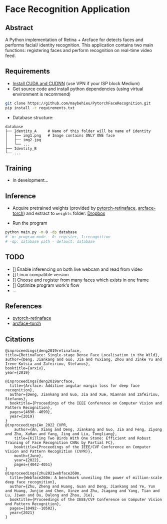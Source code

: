 # Face Recognition Application

## Abstract

A Python implementation of Retina + Arcface for detects faces and performs facial/ identity recognition. This application contains two main functions: registering faces and perform recognition on real-time video feed.

## Requirements
- [Install CUDA and CUDNN](https://medium.com/geekculture/install-cuda-and-cudnn-on-windows-linux-52d1501a8805) (use VPN if your ISP block Medium)
- Get source code and install python dependencies (using virtual environment is recommend)
```sh
git clone https://github.com/maybehieu/PytorchFaceRecognition.git
pip install -r requirements.txt
```
- Database structure:
>
    database
    ├── Identity_A     # Name of this folder will be name of identity
    │   ├── img1.png   # Image contains ONLY ONE face
    │   ├── img2.jpg         
    │   └── ...              
    ├── Identity_B
    └── ...
>

## Training
- In development...

## Inference
- Acquire pretrained weights (provided by [pytorch-retinaface](https://github.com/biubug6/Pytorch_Retinaface), [arcface-torch](https://github.com/deepinsight/insightface/tree/master/recognition/arcface_torch)) and extract to ```weights``` folder: [Dropbox](https://www.dropbox.com/s/ipqfq24pj28ie5h/weights.rar?dl=0)

- Run the program
```sh
python main.py -m 0 -dp database
# -m: program mode - 0: register, 1:recognition
# -dp: database path - default: database
```
## TODO

- [] Enable inferencing on both live webcam and read from video
- [] Linux compatible version
- [] Choose and register from many faces which exists in one frame
- [] Optimize program work's flow 
- ...

## References
- [pytorch-retinaface](https://github.com/biubug6/Pytorch_Retinaface)
- [arcface-torch](https://github.com/deepinsight/insightface/tree/master/recognition/arcface_torch)

## Citations

```
@inproceedings{deng2019retinaface,
title={RetinaFace: Single-stage Dense Face Localisation in the Wild},
author={Deng, Jiankang and Guo, Jia and Yuxiang, Zhou and Jinke Yu and Irene Kotsia and Zafeiriou, Stefanos},
booktitle={arxiv},
year={2019}

@inproceedings{deng2019arcface,
  title={Arcface: Additive angular margin loss for deep face recognition},
  author={Deng, Jiankang and Guo, Jia and Xue, Niannan and Zafeiriou, Stefanos},
  booktitle={Proceedings of the IEEE Conference on Computer Vision and Pattern Recognition},
  pages={4690--4699},
  year={2019}
}
@inproceedings{An_2022_CVPR,
    author={An, Xiang and Deng, Jiankang and Guo, Jia and Feng, Ziyong and Zhu, XuHan and Yang, Jing and Liu, Tongliang},
    title={Killing Two Birds With One Stone: Efficient and Robust Training of Face Recognition CNNs by Partial FC},
    booktitle={Proceedings of the IEEE/CVF Conference on Computer Vision and Pattern Recognition (CVPR)},
    month={June},
    year={2022},
    pages={4042-4051}
}
@inproceedings{zhu2021webface260m,
  title={Webface260m: A benchmark unveiling the power of million-scale deep face recognition},
  author={Zhu, Zheng and Huang, Guan and Deng, Jiankang and Ye, Yun and Huang, Junjie and Chen, Xinze and Zhu, Jiagang and Yang, Tian and Lu, Jiwen and Du, Dalong and Zhou, Jie},
  booktitle={Proceedings of the IEEE/CVF Conference on Computer Vision and Pattern Recognition},
  pages={10492--10502},
  year={2021}
}
```
